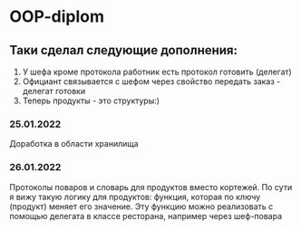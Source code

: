 # OOP-diplom

## Таки сделал следующие дополнения:
1. У шефа кроме протокола работник есть протокол готовить (делегат)
2. Официант связывается с шефом через свойство передать заказ - делегат готовки
3. Теперь продукты - это структуры:)

### 25.01.2022
Доработка в области хранилища

### 26.01.2022
Протоколы поваров и словарь для продуктов вместо кортежей. По сути я вижу такую логику для продуктов: функция, которая по ключу (продукт) меняет его значение. Эту функцию можно реализовать с помощью делегата в классе ресторана, например через шеф-повара